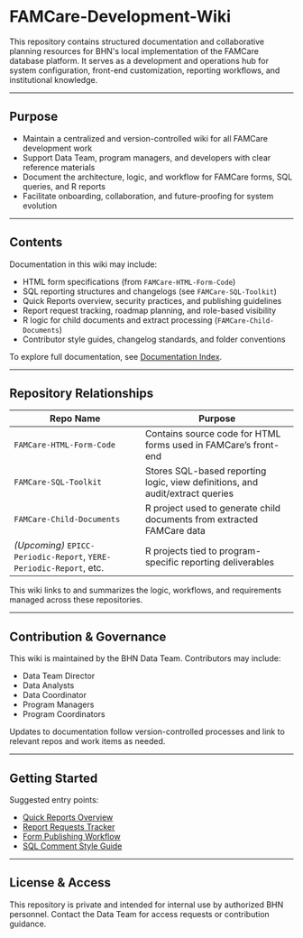 # FAMCare-Development-Wiki

This repository contains structured documentation and collaborative planning resources for BHN's local implementation of the FAMCare database platform. It serves as a development and operations hub for system configuration, front-end customization, reporting workflows, and institutional knowledge.

---

## Purpose

- Maintain a centralized and version-controlled wiki for all FAMCare development work
- Support Data Team, program managers, and developers with clear reference materials
- Document the architecture, logic, and workflow for FAMCare forms, SQL queries, and R reports
- Facilitate onboarding, collaboration, and future-proofing for system evolution

---

## Contents

Documentation in this wiki may include:

- HTML form specifications (from `FAMCare-HTML-Form-Code`)
- SQL reporting structures and changelogs (see `FAMCare-SQL-Toolkit`)
- Quick Reports overview, security practices, and publishing guidelines
- Report request tracking, roadmap planning, and role-based visibility
- R logic for child documents and extract processing (`FAMCare-Child-Documents`)
- Contributor style guides, changelog standards, and folder conventions

To explore full documentation, see [Documentation Index](docs/index.md).

---

## Repository Relationships

| Repo Name | Purpose |
|----------|---------|
| `FAMCare-HTML-Form-Code` | Contains source code for HTML forms used in FAMCare’s front-end |
| `FAMCare-SQL-Toolkit` | Stores SQL-based reporting logic, view definitions, and audit/extract queries |
| `FAMCare-Child-Documents` | R project used to generate child documents from extracted FAMCare data |
| *(Upcoming)* `EPICC-Periodic-Report`, `YERE-Periodic-Report`, etc. | R projects tied to program-specific reporting deliverables |

This wiki links to and summarizes the logic, workflows, and requirements managed across these repositories.

---

## Contribution & Governance

This wiki is maintained by the BHN Data Team. Contributors may include:

- Data Team Director
- Data Analysts
- Data Coordinator
- Program Managers
- Program Coordinators

Updates to documentation follow version-controlled processes and link to relevant repos and work items as needed.

---

## Getting Started

Suggested entry points:

- [Quick Reports Overview](docs/QuickReports-Overview.md)
- [Report Requests Tracker](docs/QuickReports-Requests.md)
- [Form Publishing Workflow](docs/HTMLForm-Publishing.md)
- [SQL Comment Style Guide](https://github.com/BHN/FAMCare-SQL-Toolkit/blob/main/comment-style-guide.md)

---

## License & Access

This repository is private and intended for internal use by authorized BHN personnel. Contact the Data Team for access requests or contribution guidance.
